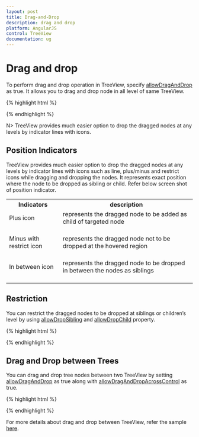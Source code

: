 ```yaml
---
layout: post
title: Drag-and-Drop
description: drag and drop
platform: AngularJS
control: TreeView
documentation: ug
---
```


# Drag and drop 

To perform drag and drop operation in TreeView, specify [allowDragAndDrop](http://help.syncfusion.com/api/js/ejtreeview#members:allowdraganddrop) as true. It allows you to drag and drop node in all level of same TreeView.

{% highlight html %}

<div id="treeView" e-allowdraganddrop="true" ej-treeview e-fields-datasource="dataList" e-fields-id="id" e-fields-parentid="pid" e-fields-text="name" e-fields-haschild="hasChild" e-fields-expanded="expanded" />

{% endhighlight %}

N> TreeView provides much easier option to drop the dragged nodes at any levels by indicator lines with icons.

## Position Indicators

TreeView provides much easier option to drop the dragged nodes at any levels by indicator lines with icons such as line, plus/minus and restrict icons while dragging and dropping the nodes. It represents exact position where the node to be dropped as sibling or child. Refer below screen shot of position indicator.

<table>
<tr>
<th>
Indicators</th><th>
description</th></tr>
<tr>
<td>
Plus icon<br/><br/></td><td>
represents the dragged node to be added as child of targeted node<br/><br/></td></tr>
<tr>
<td>
Minus with restrict icon<br/><br/></td><td>
represents the dragged node not to be dropped at the hovered region<br/><br/></td></tr>
<tr>
<td>
In between icon<br/><br/></td><td>
represents the dragged node to be dropped in between the nodes as siblings<br/><br/></td></tr>
</table>

## Restriction

You can restrict the dragged nodes to be dropped at siblings or children’s level by using [allowDropSibling](http://help.syncfusion.com/api/js/ejtreeview#members:allowdropsibling) and [allowDropChild](http://help.syncfusion.com/api/js/ejtreeview#members:allowdropchild) property.

{% highlight html %}

<div id="treeView" e-allowdraganddrop="true" e-allowdropsibling="true" e-allowdropchild="true" ej-treeview e-fields-datasource="dataList" e-fields-id="id" e-fields-parentid="pid" e-fields-text="name" e-fields-haschild="hasChild" e-fields-expanded="expanded" />

{% endhighlight %}

## Drag and Drop between Trees

You can drag and drop tree nodes between two TreeView by setting [allowDragAndDrop](http://help.syncfusion.com/api/js/ejtreeview#members:allowdraganddrop) as true along with [allowDragAndDropAcrossControl](http://help.syncfusion.com/api/js/ejtreeview#members:allowdraganddropacrosscontrol) as true. 

{% highlight html %}

<div id="treeView" e-allowdraganddrop="true" e-allowdraganddropaccesscontrol="true" e-allowdropsibling="true" e-allowdropchild="true" ej-treeview e-fields-datasource="dataList" e-fields-id="id" e-fields-parentid="pid" e-fields-text="name" e-fields-haschild="hasChild" e-fields-expanded="expanded" />

{% endhighlight %}

For more details about drag and drop between TreeView, refer the sample [here](http://jsplayground.syncfusion.com/40z0fek2#). 

